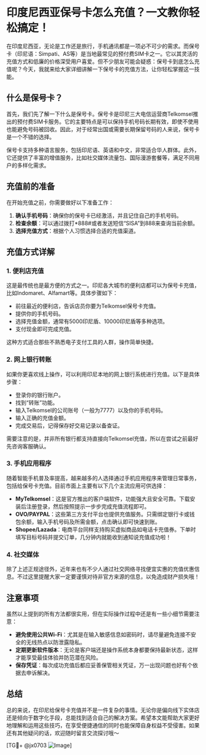# 印度尼西亚保号卡怎么充值？一文教你轻松搞定！

在印度尼西亚，无论是工作还是旅行，手机通讯都是一项必不可少的需求。而保号卡（印尼语：Simpati、AS等）是当地最常见的预付费SIM卡之一。它以其灵活的充值方式和低廉的价格深受用户喜爱。但不少朋友可能会疑惑：保号卡到底怎么充值呢？今天，我就来给大家详细讲解一下保号卡的充值方法，让你轻松掌握这一技能。

## 什么是保号卡？

首先，我们先了解一下什么是保号卡。保号卡是印尼三大电信运营商Telkomsel推出的预付费SIM卡服务。它的主要特点是可以保持手机号码长期有效，即使不使用也能避免号码被回收。因此，对于经常出国或需要长期保留号码的人来说，保号卡是一个不错的选择。

保号卡支持多种语言服务，包括印尼语、英语和中文，非常适合华人群体。此外，它还提供了丰富的增值服务，比如社交媒体流量包、国际漫游套餐等，满足不同用户的多样化需求。

## 充值前的准备

在开始充值之前，你需要做好以下准备工作：

1. **确认手机号码**：确保你的保号卡已经激活，并且记住自己的手机号码。
2. **检查余额**：可以通过拨打*888#或者发送短信“SISA”到888来查询当前余额。
3. **选择充值方式**：根据个人习惯选择合适的充值渠道。

## 充值方式详解

### 1. 便利店充值

这是最传统也是最方便的方式之一。印尼各大城市的便利店都可以为保号卡充值，比如Indomaret、Alfamart等。具体步骤如下：

- 前往最近的便利店，告诉店员你要为Telkomsel保号卡充值。
- 提供你的手机号码。
- 选择充值金额，通常有5000印尼盾、10000印尼盾等多种选项。
- 支付现金即可完成充值。

这种方式适合那些不熟悉电子支付工具的人群，操作简单快捷。

### 2. 网上银行转账

如果你更喜欢线上操作，可以利用印尼本地的网上银行系统进行充值。以下是具体步骤：

- 登录你的银行账户。
- 找到“转账”功能。
- 输入Telkomsel的公司账号（一般为7777）以及你的手机号码。
- 输入正确的充值金额。
- 完成交易后，记得保存好交易记录以备查证。

需要注意的是，并非所有银行都支持直接向Telkomsel充值，所以在尝试之前最好先咨询客服确认。

### 3. 手机应用程序

随着智能手机普及率提高，越来越多的人选择通过手机应用程序来管理日常事务，包括给保号卡充值。目前市面上主要有以下几个主流应用可供选择：

- **MyTelkomsel**：这是官方推出的客户端软件，功能强大且安全可靠。下载安装后注册登录，然后按照提示一步步完成充值流程即可。
- **OVO/PAYPAL**：这些第三方支付平台也提供充值服务。只需绑定银行卡或钱包余额，输入手机号码及所需金额，点击确认即可快速到账。
- **Shopee/Lazada**：电商平台同样支持购买虚拟商品如电话卡充值券。下单时填写目标号码并提交订单，几分钟内就能收到通知说充值成功啦！

### 4. 社交媒体

除了上述正规途径外，近年来也有不少人通过社交网络寻找便宜实惠的充值优惠信息。不过这里提醒大家一定要谨慎对待非官方来源的信息，以免造成财产损失哦！

## 注意事项

虽然以上提到的所有方法都很实用，但在实际操作过程中还是有一些小细节需要注意：

- **避免使用公共Wi-Fi**：尤其是在输入敏感信息如密码时，请尽量避免连接不安全的无线热点以防泄露隐私。
- **定期更新软件版本**：无论是客户端还是操作系统本身都要保持最新状态，这样才能享受最佳体验并防范潜在风险。
- **保存凭证**：每次成功充值后都应妥善保管相关凭证，万一出现问题也好有个依据去申诉解决。

## 总结

总的来说，在印尼给保号卡充值并不是一件复杂的事情。无论你是偏向线下实体店还是倾向于数字化手段，总能找到适合自己的解决方案。希望本文能帮助大家更好地理解和运用这些技巧，在享受便捷通信的同时也能保障自身权益不受侵害。如果还有其他疑问的话，欢迎随时留言交流探讨哦～

[TG💪+ @jx0703 ![Image](https://github.com/user-attachments/assets/dbca1d08-cadb-493c-b0ec-ad6f7a83f270)]